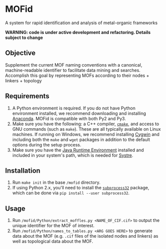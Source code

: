 # MOFid
A system for rapid identification and analysis of metal-organic frameworks

**WARNING: code is under active development and refactoring. Details subject to change**

## Objective
Supplement the current MOF naming conventions with a canonical, machine-readable identifier to facilitate data mining and searches. Accomplish this goal by representing MOFs according to their nodes + linkers + topology

## Requirements
1. A Python environment is required. If you do not have Python environment installed, we recommend downloading and installing [Anaconda](https://www.anaconda.com/distribution/#download-section). MOFid is compatible with both Py2 and Py3.
2. Make sure you have the following: a C++ compiler, [`cmake`](https://cmake.org/), and access to GNU commands (such as `make`). These are all typically available on Linux machines. If running on Windows, we recommend installing [Cygwin](https://www.cygwin.com/) and including both the `make` and `wget` packages in addition to the default options during the setup process.
3. Make sure you have the [Java Runtime Environment](https://www.java.com/en/download/) installed and included in your system's path, which is needed for [Systre](http://gavrog.org/).

## Installation
1. Run `make init` in the base `/mofid` directory.
2. If using Python 2.x, you'll need to install the [`subprocess32`](https://pypi.org/project/subprocess32/) package, which can be done via `pip install --user subprocess32`.

## Usage
1. Run `/mofid/Python/extract_moffles.py <NAME_OF_CIF.cif>` to output the unique identifier for the MOF of interest.
2. Run `/mofid/Python/names_to_tables.py <ARG GOES HERE>` to generate data about the MOF (e.g. `.cif` files of the isolated nodes and linkers) as well as topological data about the MOF.

